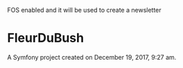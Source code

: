 FOS enabled and  it will be used to create a newsletter

FleurDuBush
===========

A Symfony project created on December 19, 2017, 9:27 am.
